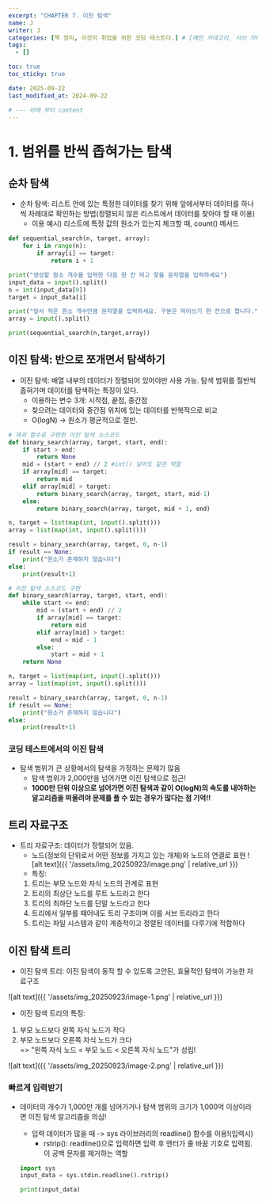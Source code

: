```yaml
---
excerpt: "CHAPTER 7. 이진 탐색"
name: J
writer: J
categories: [책 정리, 이것이 취업을 위한 코딩 테스트다.] # [메인 카테고리, 서브 카테고리]
tags:
  - []

toc: true
toc_sticky: true

date: 2025-09-22
last_modified_at: 2024-09-22

# --- 아래 부터 content
---
```

# 1. 범위를 반씩 좁혀가는 탐색
## 순차 탐색
- 순차 탐색: 리스트 안에 있는 특정한 데이터를 찾기 위해 앞에서부터 데이터를 하나씩 차례대로 확인하는 방법(정렬되지 않은 리스트에서 데이터를 찾아야 할 때 이용)
    - 이용 예시) 리스트에 특정 값의 원소가 있는지 체크할 때, count() 메서드

```py
def sequential_search(n, target, array):
    for i in range(n):
        if array[i] == target:
            return i + 1

print("생성할 원소 개수를 입력한 다음 한 칸 띄고 찾을 문자열을 입력하세요")
input_data = input().split()
n = int(input_data[0])
target = input_data[i]

print("앞서 적은 원소 개수만큼 문자열을 입력하세요. 구분은 띄어쓰기 한 칸으로 합니다.")
array = input().split()

print(sequential_search(n,target,array))
```

## 이진 탐색: 반으로 쪼개면서 탐색하기
- 이진 탐색: 배열 내부의 데이터가 정렬되어 있어야만 사용 가능. 탐색 범위를 절반씩 좁혀가며 데이터를 탐색하는 특징이 있다.
    - 이용하는 변수 3개: 시작점, 끝점, 중간점
    - 찾으려는 데이터와 중간점 위치에 있는 데이터를 반복적으로 비교
    - O(logN) -> 원소가 평균적으로 절반.
```py
# 재귀 함수로 구현한 이진 탐색 소스코드
def binary_search(array, target, start, end):
    if start > end:
        return None
    mid = (start + end) // 2 #int() 넣어도 같은 역할
    if array[mid] == target:
        return mid
    elif array[mid] > target:
        return binary_search(array, target, start, mid-1)
    else:
        return binary_search(array, target, mid + 1, end)

n, target = list(map(int, input().split()))
array = list(map(int, input().split()))

result = binary_search(array, target, 0, n-1)
if result == None:
    print("원소가 존재하지 않습니다")
else:
    print(result+1)
```

```py
# 이진 탐색 소스코드 구현
def binary_search(array, target, start, end):
    while start <= end:
        mid = (start + end) // 2
        if array[mid] == target:
            return mid
        elif array[mid] > target:
            end = mid - 1
        else:
            start = mid + 1
    return None

n, target = list(map(int, input().split()))
array = list(map(int, input().split()))

result = binary_search(array, target, 0, n-1)
if result == None:
    print("원소가 존재하지 않습니다")
else:
    print(result+1)
```
### 코딩 테스트에서의 이진 탐색
- 탐색 범위가 큰 상황에서의 탐색을 가정하는 문제가 많음
    - 탐색 범위가 2,000만을 넘어가면 이진 탐색으로 접근!
    - **1000만 단위 이상으로 넘어가면 이진 탐색과 같이 O(logN)의 속도를 내야하는 알고리즘을 떠올려야 문제를 풀 수 있는 경우가 많다는 점 기억!!**

## 트리 자료구조
- 트리 자료구조: 데이터가 정렬되어 있음.
    - 노드(정보의 단위로서 어떤 정보를 가지고 있는 개체)와 노드의 연결로 표현
    ![alt text]({{ '/assets/img_20250923/image.png' | relative_url }})
    - 특징:<br>
    1. 트리는 부모 노드와 자식 노드의 관계로 표현
    2. 트리의 최상단 노드를 루트 노드라고 한다
    3. 트리의 최하단 노드를 단말 노드라고 한다
    4. 트리에서 일부를 떼어내도 트리 구조이며 이를 서브 트리라고 한다
    5. 트리는 파일 시스템과 같이 계층적이고 정렬된 데이터를 다루기에 적합하다

## 이진 탐색 트리
- 이진 탐색 트리: 이진 탐색이 동작 할 수 있도록 고안된, 효율적인 탐색이 가능한 자료구조

![alt text]({{ '/assets/img_20250923/image-1.png' | relative_url }})

- 이진 탐색 트리의 특징:<br>
1. 부모 노드보다 왼쪽 자식 노드가 작다
2. 부모 노드보다 오른쪽 자식 노드가 크다<br>
=> "왼쪽 자식 노드 < 부모 노드 < 오른쪽 자식 노드"가 성립!

![alt text]({{ '/assets/img_20250923/image-2.png' | relative_url }})

### 빠르게 입력받기
- 데이터의 개수가 1,000만 개를 넘어가거나 탐색 범위의 크기가 1,000억 이상이라면 이진 탐색 알고리즘을 의심!
    - 입력 데이터가 많을 때 -> sys 라이브러리의 readline() 함수를 이용!(입력시)
        - rstrip(): readline()으로 입력하면 입력 후 엔터가 줄 바꿈 기호로 입력됨. 이 공백 문자를 제거하는 역할

    ```py
    import sys
    input_data = sys.stdin.readline().rstrip()

    print(input_data)
    ```